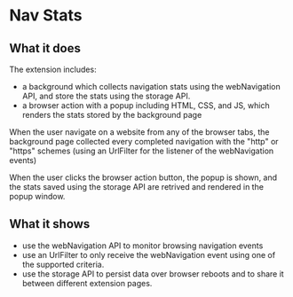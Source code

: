 # Nav Stats

## What it does ##

The extension includes:

* a background which collects navigation stats using the webNavigation API,
  and store the stats using the storage API.
* a browser action with a popup including HTML, CSS, and JS, which renders
  the stats stored by the background page


When the user navigate on a website from any of the browser tabs, the background
page collected every completed navigation with the "http" or "https" schemes
(using an UrlFilter for the listener of the webNavigation events)

When the user clicks the browser action button, the popup is shown, and
the stats saved using the storage API are retrived and rendered in the
popup window.

## What it shows ##

* use the webNavigation API to monitor browsing navigation events
* use an UrlFilter to only receive the webNavigation event using
  one of the supported criteria.
* use the storage API to persist data over browser reboots and to share it
  between different extension pages.
